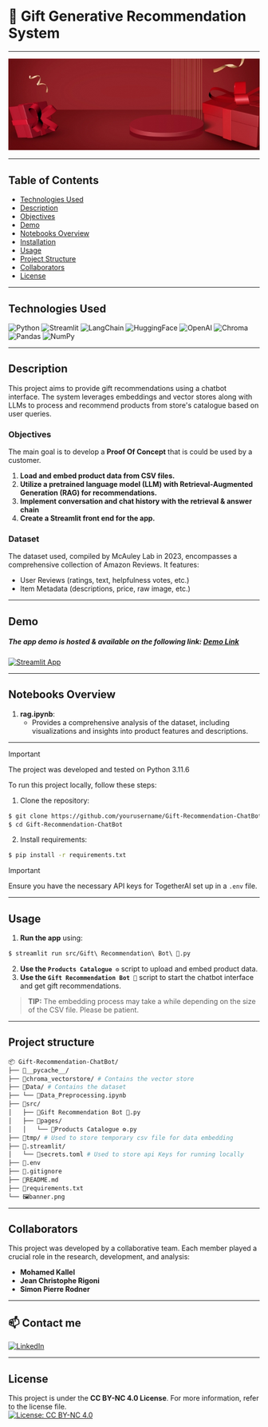 # 🎁 Gift Generative Recommendation System
---
![banner.jpg](banner.jpg)

---

## Table of Contents

-   [Technologies Used](#technologies-used)
-   [Description](#description)
-   [Objectives](#objectives)
-   [Demo](#demo)
-   [Notebooks Overview](#notebooks-overview)
-   [Installation](#installation)
-   [Usage](#usage)
-   [Project Structure](#project-structure)
-   [Collaborators](#collaborators)
-   [License](#license)
<!-- -   [Presentation](#presentation) -->

---

## Technologies Used

![Python](https://img.shields.io/badge/python-3670A0?style=for-the-badge&logo=python&logoColor=ffdd54) ![Streamlit](https://img.shields.io/badge/Streamlit-FF4B4B?style=for-the-badge&logo=streamlit&logoColor=white) ![LangChain](https://img.shields.io/badge/LangChain-00A3E0?style=for-the-badge&logo=langchain&logoColor=white) ![HuggingFace](https://img.shields.io/badge/HuggingFace-FFD700?style=for-the-badge&logo=huggingface&logoColor=black) ![OpenAI](https://img.shields.io/badge/OpenAI-412991?style=for-the-badge&logo=openai&logoColor=white) ![Chroma](https://img.shields.io/badge/Chroma-00A3E0?style=for-the-badge&logo=chroma&logoColor=white) ![Pandas](https://img.shields.io/badge/pandas-%23150458.svg?style=for-the-badge&logo=pandas&logoColor=white) ![NumPy](https://img.shields.io/badge/numpy-%23013243.svg?style=for-the-badge&logo=numpy&logoColor=white)

---

## Description
This project aims to provide gift recommendations using a chatbot interface. The system leverages embeddings and vector stores along with LLMs to process and recommend products from store's catalogue based on user queries.

### Objectives
The main goal is to develop a **Proof Of Concept** that is could be used by a customer.

1. **Load and embed product data from CSV files.**
2. **Utilize a pretrained language model (LLM) with Retrieval-Augmented Generation (RAG) for recommendations.**
3. **Implement conversation and chat history with the retrieval & answer chain**
4. **Create a Streamlit front end for the app.**

### Dataset

The dataset used, compiled by McAuley Lab in 2023, encompasses a comprehensive collection of Amazon Reviews. It features:
- User Reviews (ratings, text, helpfulness votes, etc.)
- Item Metadata (descriptions, price, raw image, etc.)

---

## Demo
##### The app demo is hosted & available on the following link: [Demo Link](https://gift-recommendation-chatbot.streamlit.app/)
[![Streamlit App](https://static.streamlit.io/badges/streamlit_badge_black_white.svg)](https://gift-recommendation-chatbot.streamlit.app/)


---
<!-- 
## Presentation

A **presentation** is available as a **PDF** file in the repo `Gift_Recommendation_Presentation.pdf` & also as a **Canva/Powerpoint** presentation through the following link: [Presentation Link](https://www.canva.com/design/DAGPvK0-A2g/1DJtvrzpoxdP5VG_GcgkhA/view?utm_content=DAGPvK0-A2g&utm_campaign=designshare&utm_medium=link&utm_source=editor).

--- -->

## Notebooks Overview

1. **rag.ipynb**:
   - Provides a comprehensive analysis of the dataset, including visualizations and insights into product features and descriptions.

---

> [!IMPORTANT]
> The project was developed and tested on Python 3.11.6

To run this project locally, follow these steps:

1. Clone the repository:
```sh
$ git clone https://github.com/yourusername/Gift-Recommendation-ChatBot
$ cd Gift-Recommendation-ChatBot
```
2. Install requirements:
```sh
$ pip install -r requirements.txt
```
> [!IMPORTANT]
> Ensure you have the necessary API keys for TogetherAI set up in a `.env` file.

---

## Usage 

1. **Run the app** using:
```sh
$ streamlit run src/Gift\ Recommendation\ Bot\ 🎁.py 
```
2. **Use the `Products Catalogue ⚙️`** script to upload and embed product data.
3. **Use the `Gift Recommendation Bot 🎁`** script to start the chatbot interface and get gift recommendations.

> **TIP:** The embedding process may take a while depending on the size of the CSV file. Please be patient.

---

## Project structure
```sh
📦 Gift-Recommendation-ChatBot/
├── 📁__pycache__/
├── 📁chroma_vectorstore/ # Contains the vector store
├── 📁Data/ # Contains the dataset
├── └── 📓Data_Preprocessing.ipynb
├── 📁src/
│   ├── 🐍Gift Recommendation Bot 🎁.py
│   ├── 📁pages/
│   │   └── 🐍Products Catalogue ⚙️.py
├── 📁tmp/ # Used to store temporary csv file for data embedding
├── 📁.streamlit/
│   └── 🔑secrets.toml # Used to store api Keys for running locally
├── 📄.env
├── 📄.gitignore
├── 📄README.md
├── 📄requirements.txt
└── 🖼️banner.png
```
---

## Collaborators

This project was developed by a collaborative team. Each member played a crucial role in the research, development, and analysis:

- **Mohamed Kallel**
- **Jean Christophe Rigoni**
- **Simon Pierre Rodner**
---

## 📫 Contact me
<p>
<a href="https://www.linkedin.com/in/yourprofile/">
<img alt="LinkedIn" src="https://img.shields.io/badge/linkedin-%230077B5.svg?style=for-the-badge&logo=linkedin&logoColor=white"/>
</a> 
<br>
</p>

---

## License
This project is under the **CC BY-NC 4.0 License**. For more information, refer to the license file. <br/>
[![License: CC BY-NC 4.0](https://img.shields.io/badge/License-CC%20BY--NC%204.0-lightgrey.svg)](https://creativecommons.org/licenses/by-nc/4.0/)
